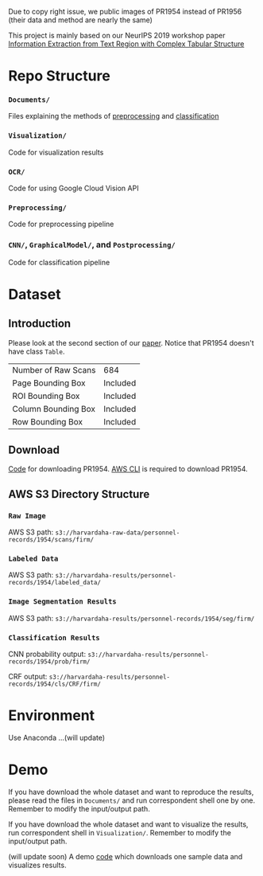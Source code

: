 Due to copy right issue, we public images of PR1954 instead of PR1956 (their data and method are nearly the same)

This project is mainly based on our NeurIPS 2019 workshop paper [Information Extraction from Text Region with Complex Tabular Structure](https://openreview.net/pdf?id=Hkx0zpccLr)

# Repo Structure

### `Documents/`

Files explaining the methods of [preprocessing](Documemts/PreprocessingMethods.md) and [classification](Documemts/ClassificationMethods.md)

### `Visualization/`

Code for visualization results

### `OCR/`

Code for using Google Cloud Vision API

### `Preprocessing/`

Code for preprocessing pipeline

### `CNN/`, `GraphicalModel/`, and `Postprocessing/`

Code for classification pipeline

# Dataset

## Introduction

Please look at the second section of our [paper](https://openreview.net/pdf?id=Hkx0zpccLr). Notice that PR1954 doesn't have class `Table`.

|   |  |
| ------------- | ------------- |
| Number of Raw Scans | 684 |
| Page Bounding Box  | Included  |
| ROI Bounding Box   | Included  |
| Column Bounding Box   | Included  |
| Row Bounding Box   | Included  |

## Download

[Code](DownloadPR1954.sh) for downloading PR1954. [AWS CLI](https://docs.aws.amazon.com/cli/latest/userguide/cli-chap-install.html) is required to download PR1954.

## AWS S3 Directory Structure

### `Raw Image`
AWS S3 path: `s3://harvardaha-raw-data/personnel-records/1954/scans/firm/`

### `Labeled Data`
AWS S3 path: `s3://harvardaha-results/personnel-records/1954/labeled_data/`

### `Image Segmentation Results`
AWS S3 path: `s3://harvardaha-results/personnel-records/1954/seg/firm/`

### `Classification Results`
CNN probability output: `s3://harvardaha-results/personnel-records/1954/prob/firm/`

CRF output: `s3://harvardaha-results/personnel-records/1954/cls/CRF/firm/`

# Environment

Use Anaconda ...(will update)

# Demo

If you have download the whole dataset and want to reproduce the results, please read the files in `Documents/` and run correspondent shell one by one. Remember to modify the input/output path.

If you have download the whole dataset and want to visualize the results, run correspondent shell in `Visualization/`. Remember to modify the input/output path.

(will update soon)
A demo [code]() which downloads one sample data and visualizes results.
